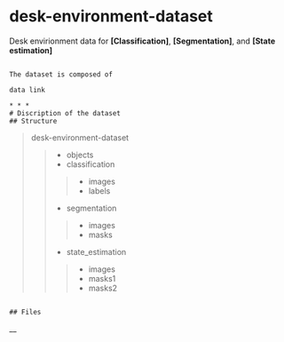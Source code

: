 # desk-environment-dataset
Desk envirionment data for __[Classification]__, __[Segmentation]__, and __[State estimation]__
```

The dataset is composed of 

data link

* * *
# Discription of the dataset
## Structure
```
> desk-environment-dataset
>> - objects
>> - classification
>>> - images
>>> - labels
>> - segmentation
>>> - images
>>> - masks
>> - state_estimation
>>> - images
>>> - masks1
>>> - masks2
```

## Files
```

__
